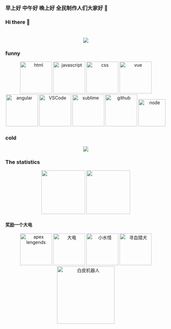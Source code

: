 ### 早上好 中午好 晚上好 全民制作人们大家好 👋
### Hi there 👋

<h1 align="center">
  <a href="https://poshir.top">
    <img src="https://readme-typing-svg.herokuapp.com/?lines=console.log(%22北冥有鱼,其名为鲲%22);&center=true&size=25">
  </a>
</h1>

### funny
<!-- gifs -->
<div align="center">
  <img alt-"html5" src="https://media.giphy.com/media/XAxylRMCdpbEWUAvr8/giphy.gif" width="100" title="html">
  <img alt="javascript" src="https://media3.giphy.com/media/ln7z2eWriiQAllfVcn/200w.webp" width="100" title="javascript">
  <img alt="css" src="https://media.giphy.com/media/fsEaZldNC8A1PJ3mwp/giphy.gif" width="100" title="css">
  <img alt="vue" src="https://media.giphy.com/media/VgGthkhUvGgOit7Y9i/giphy.gif" width="100" title="vue">
  <img alt="angular" src="https://media.giphy.com/media/XEDIHHp3i8bVoEdxd7/giphy.gif" width="100" title="angular">
  <img alt="VSCode" src="https://i.giphy.com/media/IdyAQJVN2kVPNUrojM/200.webp" width="100" title="vscode">  
  <img alt="sublime" src="https://media.giphy.com/media/jnDKffgCfGYOp6cMTK/giphy.gif" width="100" title="sublime">
  <img alt="github" src="https://i.giphy.com/media/KzJkzjggfGN5Py6nkT/200.webp" width="100" title="github">
  <img alt="node" src="https://media.giphy.com/media/kdFc8fubgS31b8DsVu/giphy.gif" width="85" title="node">
</div>

### cold
<!-- GitHub奖杯🏆 -->
<div align="center"><img  src="https://github-profile-trophy.vercel.app/?username=mingchen3398&theme=gruvbox&row=1&column=6&no-frame=true&no-bg=true" /></div>

### The statistics
<!-- GitHub数据统计 -->
<div align="center">
  <img height="137px" src="https://github-readme-stats.vercel.app/api?username=mingchen3398&hide_title=true&hide_border=true&show_icons=trueline_height=21&theme=tokyonight" />
  <img height="137px" src="https://github-readme-stats.vercel.app/api/top-langs/?username=mingchen3398&hide_title=true&hide_border=true&layout=compact&langs_count=6&theme=tokyonight" />
</div>



#### 奖励一个大电
<div align="center">
<img alt="apex lengends" src="https://media.giphy.com/media/QiWbQk7HWhzoKsPXpT/giphy.gif"  width="100"  title="apex lengends">
<img alt="大电" src="https://media.giphy.com/media/em40Q6jQ5d5ATPPTod/giphy.gif"  width="100"  title="大电">
<img alt="小水怪" src="https://media.giphy.com/media/LoO0OQPgaGUhKcOJH2/giphy.gif"  width="100"  title="小水怪">
<img alt="寻血猎犬" src="https://media.giphy.com/media/jnDhLhsAjNKQVt8M3Y/giphy.gif"  width="100"  title="寻血猎犬">
<img alt="白皮机器人" src="https://media.giphy.com/media/JQdMw4DW6sPHoZ8BSN/giphy.gif"  width="180"  title="白皮机器人">
</div>

